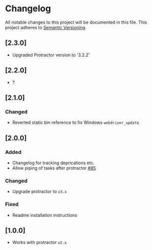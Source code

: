 # Changelog
All notable changes to this project will be documented in this file.
This project adheres to [Semantic Versioning](http://semver.org/).

## [2.3.0]
- Upgraded Protractor version to '3.2.2'

## [2.2.0]
- ?

## [2.1.0]
### Changed
- Reverted static bin reference to fix Windows `webdriver_update`

## [2.0.0]
### Added
- Changelog for tracking deprications etc.
- Allow piping of tasks after protractor [#85](https://github.com/mllrsohn/gulp-protractor/pull/85)

### Changed
- Upgrade protractor to `v3.x`

### Fixed
- Readme installation instructions

## [1.0.0]
- Works with protractor `v2.x`
